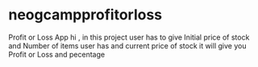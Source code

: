 # neogcampprofitorloss
Profit or Loss App
hi , in this project user has to give  Initial price of stock and Number of items user has and current price of stock it will give you Profit or Loss and pecentage
